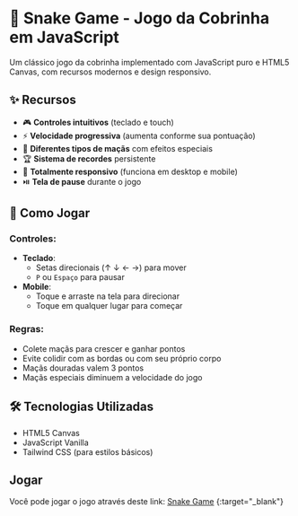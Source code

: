 # 🐍 Snake Game - Jogo da Cobrinha em JavaScript

Um clássico jogo da cobrinha implementado com JavaScript puro e HTML5 Canvas, com recursos modernos e design responsivo.

## ✨ Recursos

- 🎮 **Controles intuitivos** (teclado e touch)
- ⚡ **Velocidade progressiva** (aumenta conforme sua pontuação)
- 🍎 **Diferentes tipos de maçãs** com efeitos especiais
- 🏆 **Sistema de recordes** persistente
- 📱 **Totalmente responsivo** (funciona em desktop e mobile)
- ⏯️ **Tela de pause** durante o jogo

## 🚀 Como Jogar

### Controles:
- **Teclado**: 
  - Setas direcionais (↑ ↓ ← →) para mover
  - `P` ou `Espaço` para pausar
- **Mobile**:
  - Toque e arraste na tela para direcionar
  - Toque em qualquer lugar para começar

### Regras:
- Colete maçãs para crescer e ganhar pontos
- Evite colidir com as bordas ou com seu próprio corpo
- Maçãs douradas valem 3 pontos
- Maçãs especiais diminuem a velocidade do jogo

## 🛠️ Tecnologias Utilizadas

- HTML5 Canvas
- JavaScript Vanilla
- Tailwind CSS (para estilos básicos)

## Jogar
Você pode jogar o jogo através deste link: [Snake Game](snake-game-tau-five.vercel.app) {:target="_blank"}